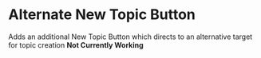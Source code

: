 # Alternate New Topic Button
Adds an additional New Topic Button which directs to an alternative target for topic creation
**Not Currently Working**
